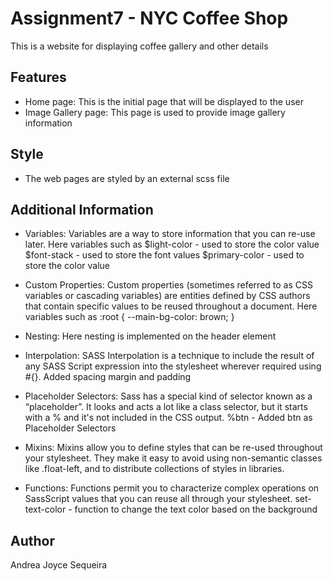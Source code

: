 # Assignment7 - NYC Coffee Shop
This is a website for displaying coffee gallery and other details


## Features

 - Home page: This is the initial page that will be displayed to the user
 - Image Gallery page: This page is used to provide image gallery information

 
 ## Style
 - The web pages are styled by an external scss file 
 
## Additional Information

- Variables:
Variables are a way to store information that you can re-use later.
Here variables such as 
$light-color  - used to store the color value
$font-stack  - used to store the font values
$primary-color  - used to store the color value

- Custom Properties:
Custom properties (sometimes referred to as CSS variables or cascading variables) are entities defined by CSS authors that contain specific values to be reused throughout a document. 
Here variables such as 
:root {
  --main-bg-color: brown;
}

- Nesting:
Here nesting is implemented on the header element

- Interpolation:
SASS Interpolation is a technique to include the result of any SASS Script expression into the stylesheet wherever required using #{}.
Added spacing margin and padding 

- Placeholder Selectors:
Sass has a special kind of selector known as a “placeholder”. It looks and acts a lot like a class selector, but it starts with a % and it's not included in the CSS output.
%btn - Added btn as Placeholder Selectors

- Mixins:
Mixins allow you to define styles that can be re-used throughout your stylesheet. They make it easy to avoid using non-semantic classes like .float-left, and to distribute collections of styles in libraries.

- Functions:
Functions permit you to characterize complex operations on SassScript values that you can reuse all through your stylesheet. 
set-text-color -  function to change the text color based on the background



## Author

Andrea Joyce Sequeira


